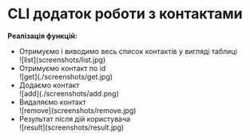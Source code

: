 <h1>CLI додаток роботи з контактами</h1>

<b>Реалізація функцій:</b>

<ul>
<li>Отримуємо і виводимо весь список контактів у вигляді таблиці</li>
![list](screenshots/list.jpg)
<li>Отримуємо контакт по id</li>
![get](./screenshots/get.jpg)
<li>Додаємо контакт</li>
![add](./screenshots/add.png)
<li>Видаляємо контакт</li>
![remove](screenshots/remove.jpg)
<li>Результат після дій користувача</li>
![result](screenshots/result.jpg)
</ul>
